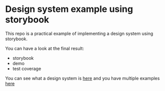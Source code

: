 # Design system example using storybook

This repo is a practical example of implementing a design system using storybook.

You can have a look at the final result:

- storybook
- demo
- test coverage

You can see what a design system is [here](https://www.invisionapp.com/inside-design/guide-to-design-systems/) and you have multiple examples [here](https://designsystemsrepo.com/design-systems/)
